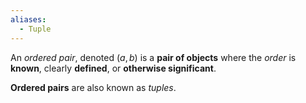```yaml
---
aliases:
  - Tuple
---
```

An _ordered pair_, denoted $(a, b)$ is a **pair of objects** where the _order_ is **known**, clearly **defined**, or **otherwise significant**.

**Ordered pairs** are also known as _tuples_.